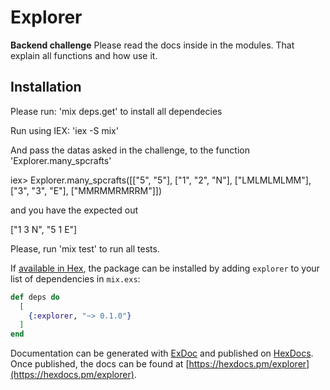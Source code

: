 # Explorer

**Backend challenge**
  Please read the docs inside in the modules. That explain all functions and how use it. 

## Installation
  Please run: 'mix deps.get' to install all dependecies
  
  Run using IEX: 'iex -S mix'
  
  And pass the datas asked in the challenge, to the function 'Explorer.many_spcrafts'
  
  iex> Explorer.many_spcrafts([["5", "5"], ["1", "2", "N"], ["LMLMLMLMM"], ["3", "3", "E"], ["MMRMMRMRRM"]]) 
  
  and you have the expected out
  
  ["1 3 N", "5 1 E"]

  Please, run 'mix test' to run all tests.


If [available in Hex](https://hex.pm/docs/publish), the package can be installed
by adding `explorer` to your list of dependencies in `mix.exs`:

```elixir
def deps do
  [
    {:explorer, "~> 0.1.0"}
  ]
end
```

Documentation can be generated with [ExDoc](https://github.com/elixir-lang/ex_doc)
and published on [HexDocs](https://hexdocs.pm). Once published, the docs can
be found at [https://hexdocs.pm/explorer](https://hexdocs.pm/explorer).

